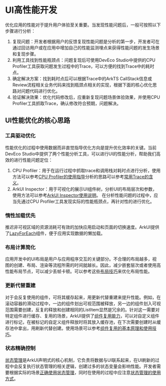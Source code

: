 # UI高性能开发
<!--Kit: ArkUI-->
<!--Subsystem: ArkUI-->
<!--Owner: @wild-mucor-->
<!--Designer: @wild-mucor-->
<!--Tester: @sally__-->
<!--Adviser: @ge-yafang-->

优化应用的性能对于提升用户体验至关重要。当发现性能问题后，一般可按照以下步骤进行分析：
1. 复现问题：开发者根据用户的反馈复现性能问题是分析的第一步，开发者可在通过回访用户或在应用中增加自己的性能监测埋点来获得性能问题的发生场景和复现步骤。
2. 利用工具找到性能瓶颈点：问题复现后可使用DevEco Studio中提供的CPU Profiler工具获取问题发生过程中的Trace，可以方便的找到Trace中的耗时点。
3. 确定解决方案：找到耗时点后可以根据Trace中的ArkTS CallStack信息或Review流程相关业务代码来找到瓶颈点相关的实现，根据下面的核心优化思路对问题代码进行优化。
4. 验证解决效果：优化代码修改后，应重新复现问题场景体验效果，并使用CPU Profiler工具抓取Trace，确认修改符合预期，问题解决。

## UI性能优化的核心思路

### 工具驱动优化
性能优化的过程中使用数据而非直觉指导优化方向是提升优化效率的关键。当前DevEco Studio中提供了两个性能分析工具，可以进行UI的性能分析，帮助我们高效的进行性能问题定位：
1. CPU Profiler：用于在运行过程中抓取trace和调用栈对耗时点进行分析，使用方法可以参考<!--RP1-->[CPU Profiler的使用指导](../performance/application-performance-analysis.md)<!--RP1End-->分析的思路可以参考<!--RP2-->[常用Trace的含义](../performance/common-trace-using-instructions.md)<!--RP2End-->。
2. ArkUI Inspector：用于可视化的展示UI组件树，分析UI的布局层次和参数，使用方法可以参考<!--RP3-->[ArkUI Inspector使用说明](../performance/arkUI-inspector.md)<!--RP3End-->。
在分析性能问题的过程中，应当先通过CPU Profiler工具发现实际的性能瓶颈点，再针对性的进行优化。

### 惰性加载优先
推迟非可视区域的资源消耗可有效的加快应用启动和页面的切换速度。ArkUI提供了[LazyForEach](rendering-control/arkts-rendering-control-lazyforeach.md)组件，便于应用实现数据的懒加载。

### 布局计算简化
应用开发中的UI布局是用户与应用程序交互的关键部分。不合理的布局越多，视图的创建、布局、渲染等流程所需的时间就越长。因此，减少嵌套层次或者使用高性能布局节点，可以减少丢帧卡顿。可以参考这些<!--RP4-->[布局技巧](../performance/reduce-view-nesting-levels.md)来优化布局性能<!--RP4End-->。

### 更新代替重建
对于会反复使用的组件，可将其缓存起来，用更新代替重建来提升性能。例如，在滚动容器的滑动过程中，一边的组件划出可视范围被释放，另一边的组件划入可视范围需要创建，反复的释放和创建相同的ListItem显然是冗余的。针对这一需要对特定组件进行缓存、复用的场景，ArkUI提供了[组件复用能力](state-management/arkts-reusable.md)，可以对自定义组件进行标记，在被标记的自定义组件释放时将其放入缓存池，在下次需要创建时从缓存池中拿出，用刷新代替创建。使用场景可以参考<!--RP5-->[组件复用的基本原理和使用技巧](../performance/component-reuse-overview.md)<!--RP5End-->。

### 状态精确控制
[状态管理](state-management/arkts-state-management-overview.md)是ArkUI声明式的核心机制，它负责将数据与UI联系起来，在UI刷新的过程中会反复执行状态管理的相关逻辑，创建过多的状态变量会影响性能。开发者需要根据实际的场景[正确使用状态管理](state-management/properly-use-state-management-to-develope.md)，同时在使用的过程中应注意[状态管理的使用方式](state-management/arkts-state-management-best-practices.md)。
